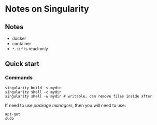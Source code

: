 # Notes on Singularity #

## Notes ##
- docker
- container
- ```*.sif``` is read-only

## Quick start ##

### Commands ###

```
singularity build -s mydir
singularity shell -c mydir
singularity shell -w mydir # writable; can remove files inside after
```

If need to use *package managers*, then you will need to use:
```
apt-get
sudo
```
